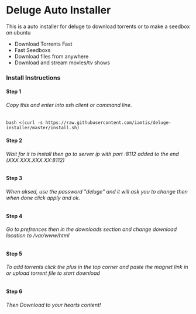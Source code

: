 # Deluge Auto Installer
 
This is a auto installer for deluge to download torrents or to make a seedbox on ubuntu
 
- Download Torrents Fast
- Fast Seedboxs
- Download files from anywhere
- Download and stream movies/tv shows

### Install Instructions
#### Step 1
###### Copy this and enter into ssh client or command line.
```
bash <(curl -s https://raw.githubusercontent.com/iamtis/deluge-installer/master/install.sh)
```
#### Step 2
###### Wait for it to install then go to server ip with port :8112 added to the end (XXX.XXX.XXX.XX:8112)
#### Step 3
###### When aksed, use the password "deluge" and it will ask you to change then when done click apply and ok.
#### Step 4
###### Go to prefrences then in the downloads section and change download location to /var/www/html
#### Step 5
###### To add torrents click the plus in the top corner and paste the magnet link in or upload torrent file to start download
#### Step 6
###### Then Download to your hearts content!
